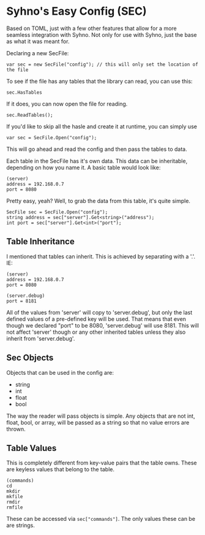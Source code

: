 ﻿Syhno's Easy Config (SEC)
=========================
Based on TOML, just with a few other features that allow for a more seamless integration with Syhno. Not
only for use with Syhno, just the base as what it was meant for.

Declaring a new SecFile:
```
var sec = new SecFile("config"); // this will only set the location of the file
```
To see if the file has any tables that the library can read, you can use this:
```
sec.HasTables
```
If it does, you can now open the file for reading.
```
sec.ReadTables();
```
If you'd like to skip all the hasle and create it at runtime, you can simply use
```
var sec = SecFile.Open("config");
```
This will go ahead and read the config and then pass the tables to data.

Each table in the SecFile has it's own data. This data can be inheritable, depending on how you name it. A
basic table would look like:
```
(server)
address = 192.168.0.7
port = 8080
```
Pretty easy, yeah? Well, to grab the data from this table, it's quite simple.
```
SecFile sec = SecFile.Open("config");
string address = sec["server"].Get<string>("address");
int port = sec["server"].Get<int>("port");
```

Table Inheritance
-----------------
I mentioned that tables can inherit. This is achieved by separating with a '.'. IE:
```
(server)
address = 192.168.0.7
port = 8080

(server.debug)
port = 8181
```

All of the values from 'server' will copy to 'server.debug', but only the last defined values of a
pre-defined key will be used. That means that even though we declared "port" to be 8080, 'server.debug'
will use 8181. This will not affect 'server' though or any other inherited tables unless they also inherit
from 'server.debug'.

Sec Objects
-----------
Objects that can be used in the config are:
- string 
- int
- float
- bool

The way the reader will pass objects is simple. Any objects that are not int, float, bool, or array, will
be passed as a string so that no value errors are thrown. 

Table Values
------------
This is completely different from key-value pairs that the table owns. These are keyless values that belong
to the table.
```
(commands)
cd
mkdir
mkfile
rmdir
rmfile
```
These can be accessed via `sec["commands"]`. The only values these can be are strings.